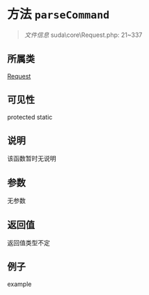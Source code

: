 # 方法 `parseCommand`



> *文件信息* suda\core\Request.php: 21~337

## 所属类 

[Request](../Request.md)

## 可见性

 protected static

## 说明

该函数暂时无说明


## 参数


无参数


## 返回值

返回值类型不定


## 例子

example